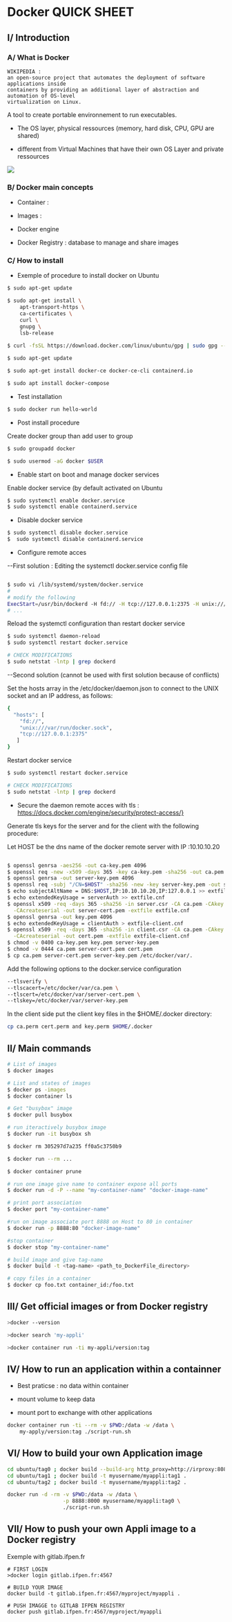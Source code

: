 # Docker QUICK SHEET


## I/ Introduction


### A/ What is Docker

```
WIKIPEDIA : 
an open-source project that automates the deployment of software applications inside
containers by providing an additional layer of abstraction and automation of OS-level 
virtualization on Linux.
```

A tool to create portable environnement to run executables.

- The OS layer, physical ressources (memory, hard disk, CPU, GPU are shared)

- different from Virtual Machines that have their own OS Layer and private ressources 

![](./docker-containers-vms.png)


### B/ Docker main concepts

- Container :

- Images :

- Docker engine

- Docker Registry : database to manage and share images

### C/ How to install

- Exemple of procedure to install docker on Ubuntu

```bash
$ sudo apt-get update

$ sudo apt-get install \
    apt-transport-https \
    ca-certificates \
    curl \
    gnupg \
    lsb-release
    
$ curl -fsSL https://download.docker.com/linux/ubuntu/gpg | sudo gpg --dearmor -o /usr/share/keyrings/docker-archive-keyring.gpg

$ sudo apt-get update

$ sudo apt-get install docker-ce docker-ce-cli containerd.io

$ sudo apt install docker-compose
```

- Test installation

```bash
$ sudo docker run hello-world
```

- Post install procedure

Create docker group than add user to group
```bash
$ sudo groupadd docker

$ sudo usermod -aG docker $USER
```

- Enable start on boot and manage docker services

Enable docker service (by default activated on Ubuntu

```bash
$ sudo systemctl enable docker.service
$ sudo systemctl enable containerd.service
```

- Disable docker service

```bash
$ sudo systemctl disable docker.service
$  sudo systemctl disable containerd.service
```

- Configure remote acces

--First solution : Editing the systemctl docker.service config file

```bash

$ sudo vi /lib/systemd/system/docker.service
#
# modify the following
ExecStart=/usr/bin/dockerd -H fd:// -H tcp://127.0.0.1:2375 -H unix:///var/run/docker.sock
# ...

```

Reload the systemctl configuration than restart docker service

```bash
$ sudo systemctl daemon-reload
$ sudo systemctl restart docker.service

# CHECK MODIFICATIONS
$ sudo netstat -lntp | grep dockerd
```

--Second solution (cannot be used with first solution because of conflicts)

Set the hosts array in the /etc/docker/daemon.json to connect to the UNIX socket and an IP address, as follows:

```bash
{
  "hosts": [
    "fd://",
    "unix:///var/run/docker.sock",
    "tcp://127.0.0.1:2375"
   ]
}

```

Restart docker service

```bash
$ sudo systemctl restart docker.service

# CHECK MODIFICATIONS
$ sudo netstat -lntp | grep dockerd
```


- Secure the daemon remote acces with tls : https://docs.docker.com/engine/security/protect-access/}

Generate tls keys for the server and for the client with the following procedure:

Let HOST be the dns name of the docker remote server with IP :10.10.10.20

```bash

$ openssl genrsa -aes256 -out ca-key.pem 4096
$ openssl req -new -x509 -days 365 -key ca-key.pem -sha256 -out ca.pem
$ openssl genrsa -out server-key.pem 4096
$ openssl req -subj "/CN=$HOST" -sha256 -new -key server-key.pem -out server.csr
$ echo subjectAltName = DNS:$HOST,IP:10.10.10.20,IP:127.0.0.1 >> extfile.cnf
$ echo extendedKeyUsage = serverAuth >> extfile.cnf
$ openssl x509 -req -days 365 -sha256 -in server.csr -CA ca.pem -CAkey ca-key.pem \
  -CAcreateserial -out server-cert.pem -extfile extfile.cnf
$ openssl genrsa -out key.pem 4096
$ echo extendedKeyUsage = clientAuth > extfile-client.cnf
$ openssl x509 -req -days 365 -sha256 -in client.csr -CA ca.pem -CAkey ca-key.pem \
  -CAcreateserial -out cert.pem -extfile extfile-client.cnf
$ chmod -v 0400 ca-key.pem key.pem server-key.pem
$ chmod -v 0444 ca.pem server-cert.pem cert.pem
$ cp ca.pem server-cert.pem server-key.pem /etc/docker/var/.
```

Add the following options to the docker.service configuration

```bash
--tlsverify \
--tlscacert=/etc/docker/var/ca.pem \
--tlscert=/etc/docker/var/server-cert.pem \
--tlskey=/etc/docker/var/server-key.pem 
```

In the client side put the client key files in the $HOME/.docker directory:

```bash
cp ca.perm cert.perm and key.perm $HOME/.docker
```

## II/ Main commands

```bash
# List of images
$ docker images

# List and states of images
$ docker ps -images
$ docker container ls

# Get "busybox" image
$ docker pull busybox

# run iteractively busybox image 
$ docker run -it busybox sh

$ docker rm 305297d7a235 ff0a5c3750b9

$ docker run --rm ...

$ docker container prune

# run one image give name to container expose all ports
$ docker run -d -P --name "my-container-name" "docker-image-name"

# print port association
$ docker port "my-container-name"

#run on image associate port 8888 on Host to 80 in container
$ docker run -p 8888:80 "docker-image-name"

#stop container
$ docker stop "my-container-name"

# build image and give tag-name
$ docker build -t <tag-name> <path_to_DockerFile_directory>

# copy files in a container
$ docker cp foo.txt container_id:/foo.txt

```
## III/ Get official images or from Docker registry

```bash
>docker --version

>docker search 'my-appli'

>docker container run -ti my-appli/version:tag

```

## IV/ How to run an application within a containner

- Best praticse : no data within container

- mount volume to keep data

- mount port to exchange with other applications

```bash
docker container run -ti --rm -v $PWD:/data -w /data \
    my-apply/version:tag ./script-run.sh
```


## VI/ How to build your own Application image

```bash
cd ubuntu/tag0 ; docker build --build-arg http_proxy=http://irproxy:8082 -t myusername/myappli:tag0 .
cd ubuntu/tag1 ; docker build -t myusername/myappli:tag1 .
cd ubuntu/tag2 ; docker build -t myusername/myappli:tag2 .
```

```bash
docker run -d -rm -v $PWD:/data -w /data \
                  -p 8888:8000 myusername/myappli:tag0 \
                  ./script-run.sh
```


## VII/ How to push your own Appli image to a Docker registry


Exemple with gitlab.ifpen.fr

```
# FIRST LOGIN
>docker login gitlab.ifpen.fr:4567

# BUILD YOUR IMAGE
docker build -t gitlab.ifpen.fr:4567/myproject/myappli .

# PUSH IMAGGE to GITLAB IFPEN REGISTRY
docker push gitlab.ifpen.fr:4567/myproject/myappli
```

